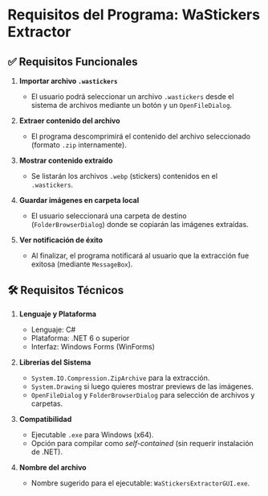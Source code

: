 # Requisitos del Programa: WaStickers Extractor

## ✅ Requisitos Funcionales

1. **Importar archivo `.wastickers`**
   - El usuario podrá seleccionar un archivo `.wastickers` desde el sistema de archivos mediante un botón y un `OpenFileDialog`.

2. **Extraer contenido del archivo**
   - El programa descomprimirá el contenido del archivo seleccionado (formato `.zip` internamente).

3. **Mostrar contenido extraído**
   - Se listarán los archivos `.webp` (stickers) contenidos en el `.wastickers`.

4. **Guardar imágenes en carpeta local**
   - El usuario seleccionará una carpeta de destino (`FolderBrowserDialog`) donde se copiarán las imágenes extraídas.

5. **Ver notificación de éxito**
   - Al finalizar, el programa notificará al usuario que la extracción fue exitosa (mediante `MessageBox`).

## 🛠️ Requisitos Técnicos

1. **Lenguaje y Plataforma**
   - Lenguaje: C#
   - Plataforma: .NET 6 o superior
   - Interfaz: Windows Forms (WinForms)

2. **Librerías del Sistema**
   - `System.IO.Compression.ZipArchive` para la extracción.
   - `System.Drawing` si luego quieres mostrar previews de las imágenes.
   - `OpenFileDialog` y `FolderBrowserDialog` para selección de archivos y carpetas.

3. **Compatibilidad**
   - Ejecutable `.exe` para Windows (x64).
   - Opción para compilar como *self-contained* (sin requerir instalación de .NET).

4. **Nombre del archivo**
   - Nombre sugerido para el ejecutable: `WaStickersExtractorGUI.exe`.
